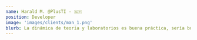 ```yaml
---
name: Harald M. @PlusTI - 🇬🇹
position: Developer
image: 'images/clients/man_1.png'
blurb: La dinámica de teoria y laboratorios es buena práctica, sería bueno seguir usando esta dinámica.
---
```

